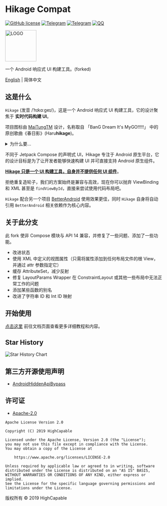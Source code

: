 # Hikage Compat

[![GitHub license](https://img.shields.io/github/license/BetterAndroid/Hikage?color=blue)](https://github.com/huanli233/HikageCompat/blob/main/LICENSE)
[![Telegram](https://img.shields.io/badge/discussion-Telegram-blue.svg?logo=telegram)](https://t.me/BetterAndroid)
[![Telegram](https://img.shields.io/badge/discussion%20dev-Telegram-blue.svg?logo=telegram)](https://t.me/HighCapable_Dev)
[![QQ](https://img.shields.io/badge/discussion%20dev-QQ-blue.svg?logo=tencent-qq&logoColor=red)](https://qm.qq.com/cgi-bin/qm/qr?k=Pnsc5RY6N2mBKFjOLPiYldbAbprAU3V7&jump_from=webapi&authKey=X5EsOVzLXt1dRunge8ryTxDRrh9/IiW1Pua75eDLh9RE3KXE+bwXIYF5cWri/9lf)

<img src="img-src/icon.svg" width = "100" height = "100" alt="LOGO"/>

一个 Android 响应式 UI 构建工具。(forked)

[English](README.md) | 简体中文

## 这是什么

`Hikage` (发音 /ˈhɪkɑːɡeɪ/)，这是一个 Android 响应式 UI 构建工具，它的设计聚焦于 **实时代码构建 UI**。

项目图标由 [MaiTungTM](https://github.com/Lagrio) 设计，名称取自 「BanG Dream It's MyGO!!!!!」 中的原创歌曲《春日影》(Haru**hikage**)。

<details><summary>为什么要...</summary>
  <div align="center">
  <img src="img-src/nagasaki_soyo.png" width = "100" height = "100" alt="LOGO"/>

**なんで春日影レイアウト使いの？**
  </div>
</details>

不同于 Jetpack Compose 的声明式 UI，Hikage 专注于 Android 原生平台，它的设计目标是为了让开发者能够快速构建 UI 并可直接支持 Android 原生组件。

**<u>Hikage 只是一个 UI 构建工具，自身并不提供任何 UI 组件</u>**。

拒绝重复造轮子，我们的方案始终是兼容与高效，现在你可以抛弃 ViewBinding 和 XML 甚至是 `findViewById`，直接来尝试使用代码布局吧。

`Hikage` 配合另一个项目 [BetterAndroid](https://github.com/BetterAndroid/BetterAndroid) 使用效果更佳，同时 `Hikage` 自身将自动引用
`BetterAndroid` 相关依赖作为核心内容。

## 关于此分支

此 fork 使非 Compose 模块与 API 14 兼容，并修复了一些问题、添加了一些功能。

- 改进状态
- 使用 XML 中定义的视图属性（只需将属性添加到任何布局文件的根 View，并通过 attr 参数指定它）
- 缓存 AttributeSet，减少反射
- 修复 LayoutParams Wrapper 在 ConstraintLayout 或其他一些布局中无法正常工作的问题
- 添加某些函数的别名
- 改进了字符串 ID 和 Int ID 映射

## 开始使用

[点击这里](https://huanli233.github.io/HikageCompat/zh-cn) 前往文档页面查看更多详细教程和内容。

## Star History

![Star History Chart](https://api.star-history.com/svg?repos=huanli233/HikageCompat&type=Date)

## 第三方开源使用声明

- [AndroidHiddenApiBypass](https://github.com/LSPosed/AndroidHiddenApiBypass)

## 许可证

- [Apache-2.0](https://www.apache.org/licenses/LICENSE-2.0)

```
Apache License Version 2.0

Copyright (C) 2019 HighCapable

Licensed under the Apache License, Version 2.0 (the "License");
you may not use this file except in compliance with the License.
You may obtain a copy of the License at

    https://www.apache.org/licenses/LICENSE-2.0

Unless required by applicable law or agreed to in writing, software
distributed under the License is distributed on an "AS IS" BASIS,
WITHOUT WARRANTIES OR CONDITIONS OF ANY KIND, either express or implied.
See the License for the specific language governing permissions and
limitations under the License.
```

版权所有 © 2019 HighCapable
